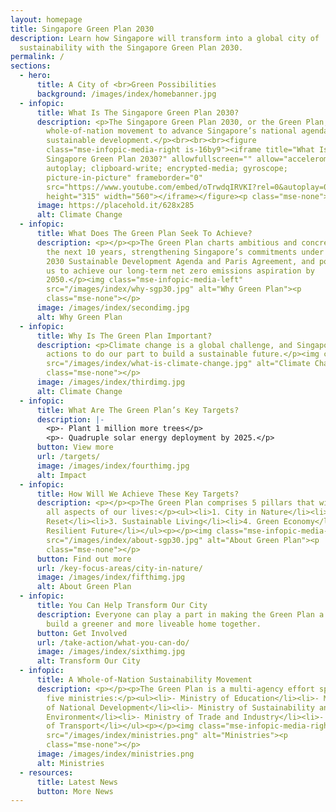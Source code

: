 ```yaml
---
layout: homepage
title: Singapore Green Plan 2030
description: Learn how Singapore will transform into a global city of
  sustainability with the Singapore Green Plan 2030.
permalink: /
sections:
  - hero:
      title: A City of <br>Green Possibilities
      background: /images/index/homebanner.jpg
  - infopic:
      title: What Is The Singapore Green Plan 2030?
      description: <p>The Singapore Green Plan 2030, or the Green Plan, is a
        whole-of-nation movement to advance Singapore’s national agenda on
        sustainable development.</p><br><br><br><figure
        class="mse-infopic-media-right is-16by9"><iframe title="What Is The
        Singapore Green Plan 2030?" allowfullscreen="" allow="accelerometer;
        autoplay; clipboard-write; encrypted-media; gyroscope;
        picture-in-picture" frameborder="0"
        src="https://www.youtube.com/embed/oTrwdqIRVKI?rel=0&autoplay=0&mute=1&enablejsapi=1"
        height="315" width="560"></iframe></figure><p class="mse-none"></p>
      image: https://placehold.it/628x285
      alt: Climate Change
  - infopic:
      title: What Does The Green Plan Seek To Achieve?
      description: <p></p><p>The Green Plan charts ambitious and concrete targets over
        the next 10 years, strengthening Singapore’s commitments under the UN’s
        2030 Sustainable Development Agenda and Paris Agreement, and positioning
        us to achieve our long-term net zero emissions aspiration by
        2050.</p><img class="mse-infopic-media-left"
        src="/images/index/why-sgp30.jpg" alt="Why Green Plan"><p
        class="mse-none"></p>
      image: /images/index/secondimg.jpg
      alt: Why Green Plan
  - infopic:
      title: Why Is The Green Plan Important?
      description: <p>Climate change is a global challenge, and Singapore is taking firm
        actions to do our part to build a sustainable future.</p><img class="mse-infopic-media-right"
        src="/images/index/what-is-climate-change.jpg" alt="Climate Change"><p
        class="mse-none"></p>
      image: /images/index/thirdimg.jpg
      alt: Climate Change
  - infopic:
      title: What Are The Green Plan’s Key Targets?
      description: |-
        <p>- Plant 1 million more trees</p>
        <p>- Quadruple solar energy deployment by 2025.</p>
      button: View more
      url: /targets/
      image: /images/index/fourthimg.jpg
      alt: Impact
  - infopic:
      title: How Will We Achieve These Key Targets?
      description: <p></p><p>The Green Plan comprises 5 pillars that will influence
        all aspects of our lives:</p><ul><li>1. City in Nature</li><li>2. Energy
        Reset</li><li>3. Sustainable Living</li><li>4. Green Economy</li><li>5.
        Resilient Future</li></ul><p></p><img class="mse-infopic-media-right"
        src="/images/index/about-sgp30.jpg" alt="About Green Plan"><p
        class="mse-none"></p>
      button: Find out more
      url: /key-focus-areas/city-in-nature/
      image: /images/index/fifthimg.jpg
      alt: About Green Plan
  - infopic:
      title: You Can Help Transform Our City
      description: Everyone can play a part in making the Green Plan a reality. Let's
        build a greener and more liveable home together.
      button: Get Involved
      url: /take-action/what-you-can-do/
      image: /images/index/sixthimg.jpg
      alt: Transform Our City
  - infopic:
      title: A Whole-of-Nation Sustainability Movement
      description: <p></p><p>The Green Plan is a multi-agency effort spearheaded by
        five ministries:</p><ul><li>- Ministry of Education</li><li>- Ministry
        of National Development</li><li>- Ministry of Sustainability and the
        Environment</li><li>- Ministry of Trade and Industry</li><li>- Ministry
        of Transport</li></ul><p></p><img class="mse-infopic-media-right"
        src="/images/index/ministries.png" alt="Ministries"><p
        class="mse-none"></p>
      image: /images/index/ministries.png
      alt: Ministries
  - resources:
      title: Latest News
      button: More News
---
```

